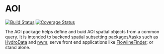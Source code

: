 # AOI

[![Build Status](https://travis-ci.org/mikejohnson51/AOI.svg?branch=master)](https://travis-ci.org/mikejohnson51/AOI)  [![Coverage Status](https://coveralls.io/repos/github/mikejohnson51/AOI/badge.svg?branch=master)](https://coveralls.io/github/mikejohnson51/AOI?branch=master)

The AOI package helps define and buid AOI spatial objects from a common query. It is intended to backend spatial subsetting packages/tasks such as [HydroData](http://mikejohnson51.github.io/HydroData/) and [nwm](http://mikejohnson51.github/NWM); serve front end applications like [FlowlineFinder](http://mikejohnson51.github/FlowlineFinder); or stand alone.

